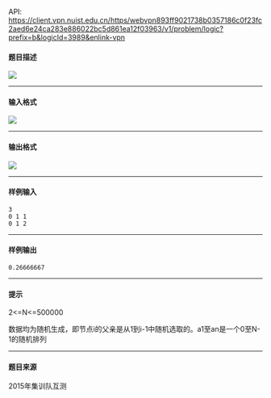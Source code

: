 API: https://client.vpn.nuist.edu.cn/https/webvpn893ff9021738b0357186c0f23fc2aed6e24ca283e886022bc5d861ea12f03963/v1/problem/logic?prefix=b&logicId=3989&enlink-vpn

#### 题目描述

![](../file/3989_0.png)

---

#### 输入格式

![](../file/3989_0.png)

---

#### 输出格式

![](../file/3989_0.png)

---

#### 样例输入
```
3
0 1 1
0 1 2
```

---

#### 样例输出
```
0.26666667
```

---

#### 提示

2<=N<=500000

数据均为随机生成，即节点i的父亲是从1到i-1中随机选取的。a1至an是一个0至N-1的随机排列

---

#### 题目来源

2015年集训队互测